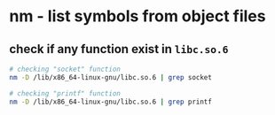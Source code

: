 # nm - list symbols from object files

## check if any function exist in `libc.so.6`
```bash
# checking "socket" function
nm -D /lib/x86_64-linux-gnu/libc.so.6 | grep socket

# checking "printf" function
nm -D /lib/x86_64-linux-gnu/libc.so.6 | grep printf
```
